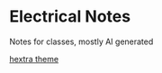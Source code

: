 # Electrical Notes

Notes for classes, mostly AI generated


[hextra theme](https://imfing.github.io/hextra/docs/getting-started/)